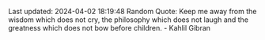 Last updated: 2024-04-02 18:19:48
Random Quote: Keep me away from the wisdom which does not cry, the philosophy which does not laugh and the greatness which does not bow before children. - Kahlil Gibran